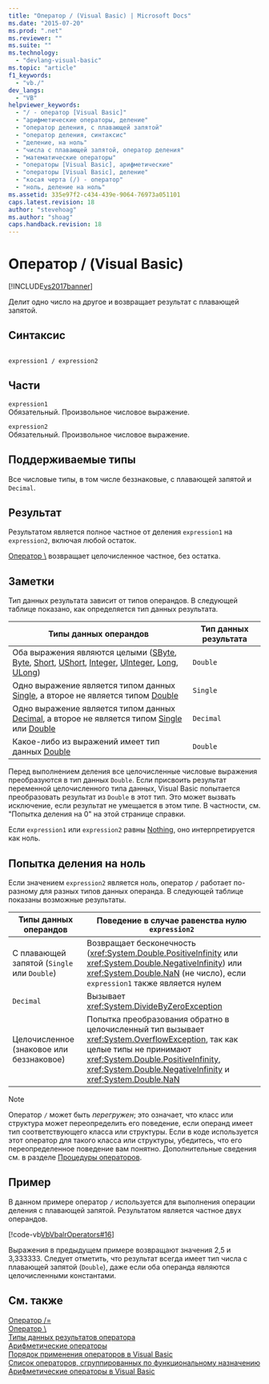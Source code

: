 ```yaml
---
title: "Оператор / (Visual Basic) | Microsoft Docs"
ms.date: "2015-07-20"
ms.prod: ".net"
ms.reviewer: ""
ms.suite: ""
ms.technology: 
  - "devlang-visual-basic"
ms.topic: "article"
f1_keywords: 
  - "vb./"
dev_langs: 
  - "VB"
helpviewer_keywords: 
  - "/ - оператор [Visual Basic]"
  - "арифметические операторы, деление"
  - "оператор деления, с плавающей запятой"
  - "оператор деления, синтаксис"
  - "деление, на ноль"
  - "числа с плавающей запятой, оператор деления"
  - "математические операторы"
  - "операторы [Visual Basic], арифметические"
  - "операторы [Visual Basic], деление"
  - "косая черта (/) - оператор"
  - "ноль, деление на ноль"
ms.assetid: 335e97f2-c434-439e-9064-76973a051101
caps.latest.revision: 18
author: "stevehoag"
ms.author: "shoag"
caps.handback.revision: 18
---
```

# Оператор / (Visual Basic)
[!INCLUDE[vs2017banner](../../../visual-basic/includes/vs2017banner.md)]

Делит одно число на другое и возвращает результат с плавающей запятой.  
  
## Синтаксис  
  
```  
  
expression1 / expression2  
```  
  
## Части  
 `expression1`  
 Обязательный.  Произвольное числовое выражение.  
  
 `expression2`  
 Обязательный.  Произвольное числовое выражение.  
  
## Поддерживаемые типы  
 Все числовые типы, в том числе беззнаковые, с плавающей запятой и `Decimal`.  
  
## Результат  
 Результатом является полное частное от деления `expression1` на `expression2`, включая любой остаток.  
  
 [Оператор \\](../Topic/-%20Operator%20\(Visual%20Basic\)2.md) возвращает целочисленное частное, без остатка.  
  
## Заметки  
 Тип данных результата зависит от типов операндов.  В следующей таблице показано, как определяется тип данных результата.  
  
|Типы данных операндов|Тип данных результата|  
|---------------------------|---------------------------|  
|Оба выражения являются целыми \([SByte](../../../visual-basic/language-reference/data-types/sbyte-data-type.md), [Byte](../../../visual-basic/language-reference/data-types/byte-data-type.md), [Short](../../../visual-basic/language-reference/data-types/short-data-type.md), [UShort](../../../visual-basic/language-reference/data-types/ushort-data-type.md), [Integer](../../../visual-basic/language-reference/data-types/integer-data-type.md), [UInteger](../../../visual-basic/language-reference/data-types/uinteger-data-type.md), [Long](../../../visual-basic/language-reference/data-types/long-data-type.md), [ULong](../../../visual-basic/language-reference/data-types/ulong-data-type.md)\)|`Double`|  
|Одно выражение является типом данных [Single](../../../visual-basic/language-reference/data-types/single-data-type.md), а второе не является типом [Double](../../../visual-basic/language-reference/data-types/double-data-type.md)|`Single`|  
|Одно выражение является типом данных [Decimal](../../../visual-basic/language-reference/data-types/decimal-data-type.md), а второе не является типом [Single](../../../visual-basic/language-reference/data-types/single-data-type.md) или [Double](../../../visual-basic/language-reference/data-types/double-data-type.md)|`Decimal`|  
|Какое\-либо из выражений имеет тип данных [Double](../../../visual-basic/language-reference/data-types/double-data-type.md)|`Double`|  
  
 Перед выполнением деления все целочисленные числовые выражения преобразуются в тип данных `Double`.  Если присвоить результат переменной целочисленного типа данных, Visual Basic попытается преобразовать результат из `Double` в этот тип.  Это может вызвать исключение, если результат не умещается в этом типе.  В частности, см. "Попытка деления на 0" на этой странице справки.  
  
 Если `expression1` или `expression2` равны [Nothing](../../../visual-basic/language-reference/nothing.md), оно интерпретируется как ноль.  
  
## Попытка деления на ноль  
 Если значением `expression2` является ноль, оператор `/` работает по\-разному для разных типов данных операнда.  В следующей таблице показаны возможные результаты.  
  
|Типы данных операндов|Поведение в случае равенства нулю `expression2`|  
|---------------------------|-----------------------------------------------------|  
|С плавающей запятой \(`Single` или `Double`\)|Возвращает бесконечность \(<xref:System.Double.PositiveInfinity> или <xref:System.Double.NegativeInfinity>\) или <xref:System.Double.NaN> \(не число\), если `expression1` также является нулем|  
|`Decimal`|Вызывает <xref:System.DivideByZeroException>|  
|Целочисленное \(знаковое или беззнаковое\)|Попытка преобразования обратно в целочисленный тип вызывает <xref:System.OverflowException>, так как целые типы не принимают <xref:System.Double.PositiveInfinity>, <xref:System.Double.NegativeInfinity> и <xref:System.Double.NaN>|  
  
> [!NOTE]
>  Оператор `/` может быть *перегружен*; это означает, что класс или структура может переопределить его поведение, если операнд имеет тип соответствующего класса или структуры.  Если в коде используется этот оператор для такого класса или структуры, убедитесь, что его переопределенное поведение вам понятно.  Дополнительные сведения см. в разделе [Процедуры операторов](../../../visual-basic/programming-guide/language-features/procedures/operator-procedures.md).  
  
## Пример  
 В данном примере оператор `/` используется для выполнения операции деления с плавающей запятой.  Результатом является частное двух операндов.  
  
 [!code-vb[VbVbalrOperators#16](../../../visual-basic/language-reference/operators/codesnippet/visualbasic/floating-point-division-_1_1.vb)]  
  
 Выражения в предыдущем примере возвращают значения 2,5 и 3,333333.  Следует отметить, что результат всегда имеет тип числа с плавающей запятой \(`Double`\), даже если оба операнда являются целочисленными константами.  
  
## См. также  
 [Оператор \/\=](../../../visual-basic/language-reference/operators/floating-point-division-assignment-operator.md)   
 [Оператор \\](../Topic/-%20Operator%20\(Visual%20Basic\)2.md)   
 [Типы данных результатов оператора](../../../visual-basic/language-reference/operators/data-types-of-operator-results.md)   
 [Арифметические операторы](../../../visual-basic/language-reference/operators/arithmetic-operators.md)   
 [Порядок применения операторов в Visual Basic](../../../visual-basic/language-reference/operators/operator-precedence.md)   
 [Список операторов, сгруппированных по функциональному назначению](../../../visual-basic/language-reference/operators/operators-listed-by-functionality.md)   
 [Арифметические операторы в Visual Basic](../../../visual-basic/programming-guide/language-features/operators-and-expressions/arithmetic-operators.md)